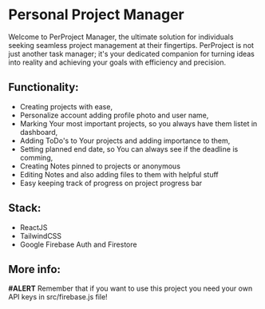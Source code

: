 # Personal Project Manager

Welcome to PerProject Manager, the ultimate solution for individuals seeking seamless project management at their fingertips. PerProject is not just another task manager; it's your dedicated companion for turning ideas into reality and achieving your goals with efficiency and precision.

## Functionality:
- Creating projects with ease,
- Personalize account adding profile photo and user name,
- Marking Your most important projects, so you always have them listet in dashboard,
- Adding ToDo's to Your projects and adding importance to them,
- Setting planned end date, so You can always see if the deadline is comming,
- Creating Notes pinned to projects or anonymous
- Editing Notes and also adding files to them with helpful stuff
- Easy keeping track of progress on project progress bar 

## Stack: 
- ReactJS
- TailwindCSS
- Google Firebase Auth and Firestore

## More info:
<strong>#ALERT</strong>
Remember that if you want to use this project you need your own API keys in src/firebase.js file!
